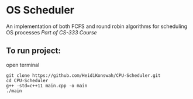 # **OS Scheduler**
An implementation of both FCFS and round robin algorithms for scheduling OS processes 
_Part of CS-333 Course_



## **To run project:**
open terminal

    git clone https://github.com/HeidiKonswah/CPU-Scheduler.git
    cd CPU-Scheduler
    g++ -std=c++11 main.cpp -o main
    ./main
